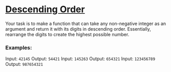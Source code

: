 # [Descending Order](https://www.codewars.com/kata/5467e4d82edf8bbf40000155)

Your task is to make a function that can take any non-negative integer as an argument and return it with its digits in descending order. Essentially, rearrange the digits to create the highest possible number.

### Examples:
Input: `42145` Output: `54421`
Input: `145263` Output: `654321`
Input: `123456789` Output: `987654321`